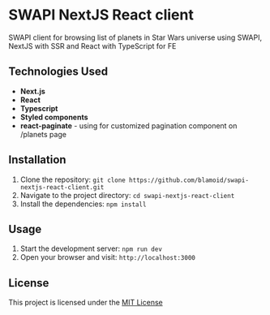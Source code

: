 # SWAPI NextJS React client

SWAPI client for browsing list of planets in Star Wars universe using SWAPI, NextJS with SSR and React with TypeScript for FE

## Technologies Used

- **Next.js**
- **React**
- **Typescript**
- **Styled components**
- **react-paginate** - using for customized pagination component on /planets page

## Installation

1. Clone the repository: `git clone https://github.com/blamoid/swapi-nextjs-react-client.git`
2. Navigate to the project directory: `cd swapi-nextjs-react-client`
3. Install the dependencies: `npm install`

##  Usage

1. Start the development server: `npm run dev`
2. Open your browser and visit: `http://localhost:3000`

## License

This project is licensed under the [MIT License](https://choosealicense.com/licenses/mit/)